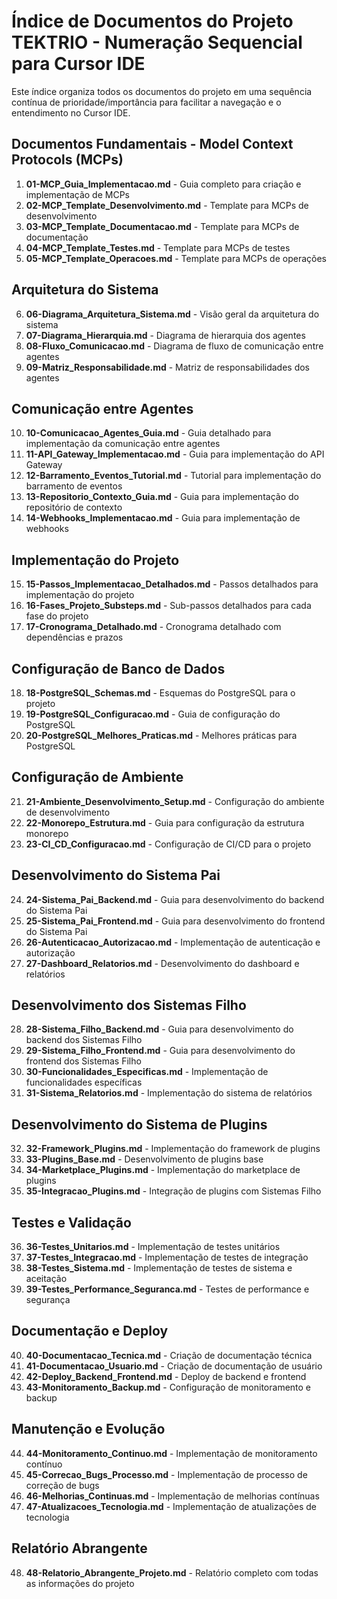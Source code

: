 # Índice de Documentos do Projeto TEKTRIO - Numeração Sequencial para Cursor IDE

Este índice organiza todos os documentos do projeto em uma sequência contínua de prioridade/importância para facilitar a navegação e o entendimento no Cursor IDE.

## Documentos Fundamentais - Model Context Protocols (MCPs)

01. **01-MCP_Guia_Implementacao.md** - Guia completo para criação e implementação de MCPs
02. **02-MCP_Template_Desenvolvimento.md** - Template para MCPs de desenvolvimento
03. **03-MCP_Template_Documentacao.md** - Template para MCPs de documentação
04. **04-MCP_Template_Testes.md** - Template para MCPs de testes
05. **05-MCP_Template_Operacoes.md** - Template para MCPs de operações

## Arquitetura do Sistema

06. **06-Diagrama_Arquitetura_Sistema.md** - Visão geral da arquitetura do sistema
07. **07-Diagrama_Hierarquia.md** - Diagrama de hierarquia dos agentes
08. **08-Fluxo_Comunicacao.md** - Diagrama de fluxo de comunicação entre agentes
09. **09-Matriz_Responsabilidade.md** - Matriz de responsabilidades dos agentes

## Comunicação entre Agentes

10. **10-Comunicacao_Agentes_Guia.md** - Guia detalhado para implementação da comunicação entre agentes
11. **11-API_Gateway_Implementacao.md** - Guia para implementação do API Gateway
12. **12-Barramento_Eventos_Tutorial.md** - Tutorial para implementação do barramento de eventos
13. **13-Repositorio_Contexto_Guia.md** - Guia para implementação do repositório de contexto
14. **14-Webhooks_Implementacao.md** - Guia para implementação de webhooks

## Implementação do Projeto

15. **15-Passos_Implementacao_Detalhados.md** - Passos detalhados para implementação do projeto
16. **16-Fases_Projeto_Substeps.md** - Sub-passos detalhados para cada fase do projeto
17. **17-Cronograma_Detalhado.md** - Cronograma detalhado com dependências e prazos

## Configuração de Banco de Dados

18. **18-PostgreSQL_Schemas.md** - Esquemas do PostgreSQL para o projeto
19. **19-PostgreSQL_Configuracao.md** - Guia de configuração do PostgreSQL
20. **20-PostgreSQL_Melhores_Praticas.md** - Melhores práticas para PostgreSQL

## Configuração de Ambiente

21. **21-Ambiente_Desenvolvimento_Setup.md** - Configuração do ambiente de desenvolvimento
22. **22-Monorepo_Estrutura.md** - Guia para configuração da estrutura monorepo
23. **23-CI_CD_Configuracao.md** - Configuração de CI/CD para o projeto

## Desenvolvimento do Sistema Pai

24. **24-Sistema_Pai_Backend.md** - Guia para desenvolvimento do backend do Sistema Pai
25. **25-Sistema_Pai_Frontend.md** - Guia para desenvolvimento do frontend do Sistema Pai
26. **26-Autenticacao_Autorizacao.md** - Implementação de autenticação e autorização
27. **27-Dashboard_Relatorios.md** - Desenvolvimento do dashboard e relatórios

## Desenvolvimento dos Sistemas Filho

28. **28-Sistema_Filho_Backend.md** - Guia para desenvolvimento do backend dos Sistemas Filho
29. **29-Sistema_Filho_Frontend.md** - Guia para desenvolvimento do frontend dos Sistemas Filho
30. **30-Funcionalidades_Especificas.md** - Implementação de funcionalidades específicas
31. **31-Sistema_Relatorios.md** - Implementação do sistema de relatórios

## Desenvolvimento do Sistema de Plugins

32. **32-Framework_Plugins.md** - Implementação do framework de plugins
33. **33-Plugins_Base.md** - Desenvolvimento de plugins base
34. **34-Marketplace_Plugins.md** - Implementação do marketplace de plugins
35. **35-Integracao_Plugins.md** - Integração de plugins com Sistemas Filho

## Testes e Validação

36. **36-Testes_Unitarios.md** - Implementação de testes unitários
37. **37-Testes_Integracao.md** - Implementação de testes de integração
38. **38-Testes_Sistema.md** - Implementação de testes de sistema e aceitação
39. **39-Testes_Performance_Seguranca.md** - Testes de performance e segurança

## Documentação e Deploy

40. **40-Documentacao_Tecnica.md** - Criação de documentação técnica
41. **41-Documentacao_Usuario.md** - Criação de documentação de usuário
42. **42-Deploy_Backend_Frontend.md** - Deploy de backend e frontend
43. **43-Monitoramento_Backup.md** - Configuração de monitoramento e backup

## Manutenção e Evolução

44. **44-Monitoramento_Continuo.md** - Implementação de monitoramento contínuo
45. **45-Correcao_Bugs_Processo.md** - Implementação de processo de correção de bugs
46. **46-Melhorias_Continuas.md** - Implementação de melhorias contínuas
47. **47-Atualizacoes_Tecnologia.md** - Implementação de atualizações de tecnologia

## Relatório Abrangente

48. **48-Relatorio_Abrangente_Projeto.md** - Relatório completo com todas as informações do projeto
